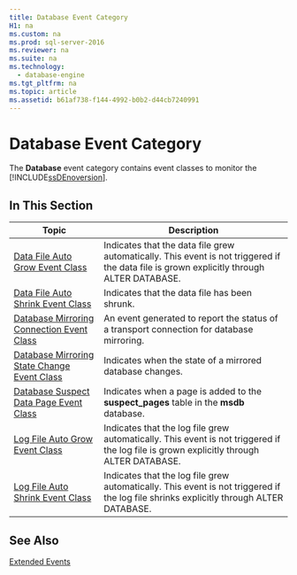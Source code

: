 ```yaml
---
title: Database Event Category
H1: na
ms.custom: na
ms.prod: sql-server-2016
ms.reviewer: na
ms.suite: na
ms.technology: 
  - database-engine
ms.tgt_pltfrm: na
ms.topic: article
ms.assetid: b61af738-f144-4992-b0b2-d44cb7240991
---
```

# Database Event Category
  The **Database** event category contains event classes to monitor the [!INCLUDE[ssDEnoversion](../../Topics/TopicNameContainA/includes/ssDEnoversion_md.md)].  
  
## In This Section  
  
|Topic|Description|  
|-----------|-----------------|  
|[Data File Auto Grow Event Class](../../Topics/TopicNameNotContainA/Data-File-Auto-Grow-Event-Class.md)|Indicates that the data file grew automatically. This event is not triggered if the data file is grown explicitly through ALTER DATABASE.|  
|[Data File Auto Shrink Event Class](../../Topics/TopicNameNotContainA/Data-File-Auto-Shrink-Event-Class.md)|Indicates that the data file has been shrunk.|  
|[Database Mirroring Connection Event Class](../../Topics/TopicNameNotContainA/Database-Mirroring-Connection-Event-Class.md)|An event generated to report the status of a transport connection for database mirroring.|  
|[Database Mirroring State Change Event Class](../../Topics/TopicNameNotContainA/Database-Mirroring-State-Change-Event-Class.md)|Indicates when the state of a mirrored database changes.|  
|[Database Suspect Data Page Event Class](../../Topics/TopicNameNotContainA/Database-Suspect-Data-Page-Event-Class.md)|Indicates when a page is added to the **suspect_pages** table in the **msdb** database.|  
|[Log File Auto Grow Event Class](../../Topics/TopicNameNotContainA/Log-File-Auto-Grow-Event-Class.md)|Indicates that the log file grew automatically. This event is not triggered if the log file is grown explicitly through ALTER DATABASE.|  
|[Log File Auto Shrink Event Class](../../Topics/TopicNameNotContainA/Log-File-Auto-Shrink-Event-Class.md)|Indicates that the log file grew automatically. This event is not triggered if the log file shrinks explicitly through ALTER DATABASE.|  
  
## See Also  
 [Extended Events](../../Topics/TopicNameNotContainA/Extended-Events.md)  
  
  